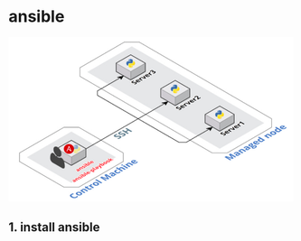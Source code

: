 # ansible  
![alt text](https://github.com/allen050883/Manipulate/blob/master/ansible/ansible_structure.png)  
## 1. install ansible  
